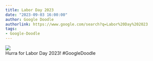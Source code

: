 ```yaml
---
title: Labor Day 2023
date: "2023-09-03 16:00:00"
author: Google Doodle
authorlink: https://www.google.com/search?q=Labor%20Day%202023
tags:
- Google-Doodle
---
```

<img src="https://www.google.com/logos/doodles/2023/labor-day-2023-6753651837109933-l.png" referrerpolicy="no-referrer"><br>Hurra for Labor Day 2023! #GoogleDoodle